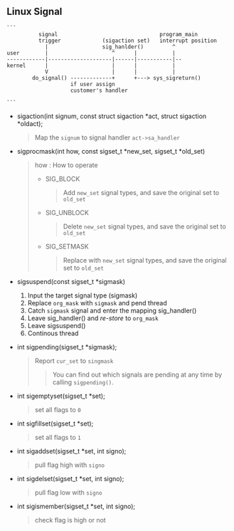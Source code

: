 Linux Signal
---

    ```
              signal                                program_main
              trigger             (sigaction set)   interrupt position
                |                 sig_hanlder()         ^
    user        |                    ^      |           |
    ------------|--------------------|------|-----------|--
    kernel      |                    |      |           |
                V                    |      |           |
            do_signal() -------------+      +---> sys_sigreturn()
                        if user assign
                        customer's handler

    ```

+ sigaction(int signum, const struct sigaction *act, struct sigaction *oldact);
    > Map the `signum` to signal handler `act->sa_handler`

+ sigprocmask(int how, const sigset_t *new_set, sigset_t *old_set)
    > how : How to operate
    > - SIG_BLOCK
    >   > Add `new_set` signal types, and save the original set to `old_set`
    > - SIG_UNBLOCK
    >   > Delete `new_set` signal types, and save the original set to `old_set`
    > - SIG_SETMASK
    >   > Replace with `new_set` signal types, and save the original set to `old_set`

+ sigsuspend(const sigset_t *sigmask)
    1. Input the target signal type (sigmask)
    2. Replace `org_mask` with `sigmask` and pend thread
    3. Catch `sigmask` signal and enter the mapping sig_handler()
    4. Leave sig_handler() and *re-store* to `org_mask`
    5. Leave sigsuspend()
    6. Continous thread

+ int sigpending(sigset_t *sigmask);
    > Report `cur_set` to `singmask`
    >> You can find out which signals are pending at any time by calling `sigpending()`.

+ int sigemptyset(sigset_t *set);
    > set all flags to `0`
+ int sigfillset(sigset_t *set);
    > set all flags to `1`
+ int sigaddset(sigset_t *set, int signo);
    > pull flag high with `signo`
+ int sigdelset(sigset_t *set, int signo);
    > pull flag low with `signo`
+ int sigismember(sigset_t *set, int signo);
    > check flag is high or not




